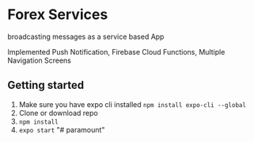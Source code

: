 # Forex Services
broadcasting messages as a service based App 

Implemented Push Notification, Firebase Cloud Functions, Multiple Navigation Screens



## Getting started
1. Make sure you have expo cli installed `npm install expo-cli --global`
2. Clone or download repo
3. `npm install`
4. `expo start`
"# paramount" 
